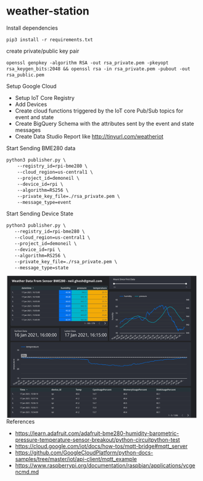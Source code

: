 # weather-station

Install dependencies 

```
pip3 install -r requirements.txt
```

create private/public key pair 
```
openssl genpkey -algorithm RSA -out rsa_private.pem -pkeyopt rsa_keygen_bits:2048 && openssl rsa -in rsa_private.pem -pubout -out rsa_public.pem
```

Setup Google Cloud 
* Setup IoT Core Registry 
* Add Devices
* Create cloud functions triggered by the IoT core Pub/Sub topics for event and state 
* Create BigQuery Schema with the attributes sent by the event and state messages 
* Create Data Studio Report like http://tinyurl.com/weatheriot

Start Sending BME280 data

```
python3 publisher.py \
    --registry_id=rpi-bme280 \
    --cloud_region=us-central1 \
    --project_id=demoneil \
    --device_id=rpi \
    --algorithm=RS256 \
    --private_key_file=./rsa_private.pem \
    --message_type=event
 ```
    
 Start Sending Device State
 
 ```
 python3 publisher.py \
    --registry_id=rpi-bme280 \
    --cloud_region=us-central1 \
    --project_id=demoneil \
    --device_id=rpi \
    --algorithm=RS256 \
    --private_key_file=./rsa_private.pem \
    --message_type=state
```    

<img src="Data Studio Report.png"
     alt="Data Studio Report Screenshot"
     style="float: left; margin-right: 10px;" />
     
References

* https://learn.adafruit.com/adafruit-bme280-humidity-barometric-pressure-temperature-sensor-breakout/python-circuitpython-test
* https://cloud.google.com/iot/docs/how-tos/mqtt-bridge#mqtt_server
* https://github.com/GoogleCloudPlatform/python-docs-samples/tree/master/iot/api-client/mqtt_example
* https://www.raspberrypi.org/documentation/raspbian/applications/vcgencmd.md
